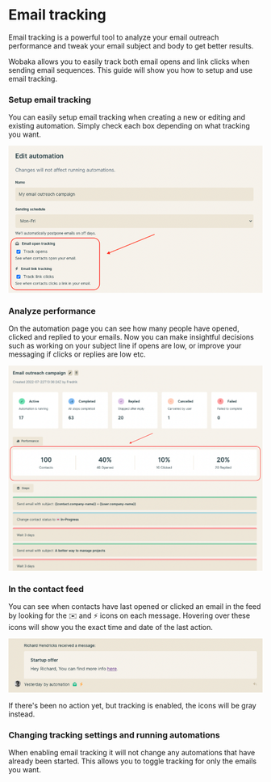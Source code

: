 # Email tracking

Email tracking is a powerful tool to analyze your email outreach performance and tweak your email subject and body to get better results.

Wobaka allows you to easily track both email opens and link clicks when sending email sequences. This guide will show you how to setup and use email tracking.

### Setup email tracking

You can easily setup email tracking when creating a new or editing and existing automation. Simply check each box depending on what tracking you want.

![Email tracking settings](<../.gitbook/assets/Screen Shot 2022-08-18 at 10.13.06.png>)

### Analyze performance

On the automation page you can see how many people have opened, clicked and replied to your emails. Now you can make insightful decisions such as working on your subject line if opens are low, or improve your messaging if clicks or replies are low etc.

![Email tracking analytics](<../.gitbook/assets/Screen Shot 2022-08-18 at 10.19.04.png>)

### In the contact feed

You can see when contacts have last opened or clicked an email in the feed by looking for the ✉️ and ⚡️ icons on each message. Hovering over these icons will show you the exact time and date of the last action.

![Tracking indicator in contact feed](<../.gitbook/assets/Screen Shot 2022-08-18 at 10.27.43.png>)

If there's been no action yet, but tracking is enabled, the icons will be gray instead.

### Changing tracking settings and running automations

When enabling email tracking it will not change any automations that have already been started. This allows you to toggle tracking for only the emails you want.
